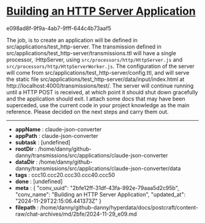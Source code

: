 # [Building an HTTP Server Application](https://claude.ai/chat/2bfe12ff-31df-43fa-992e-79aaa5d2c95b)

e098ad8f-9f9a-4ab7-9fff-644c4b73aaf5

The job, is to create an application will be defined in src/applications/test_http-server. The transmission defined in src/applications/test_http-server/transmissions.ttl will have a single processor, :HttpServer, using `src/processors/http/HttpServer.js` and `src/processors/http/HttpServerWorker.js`. The configuration of the server will come from src/applications/test_http-server/config.ttl, and will serve the static file src/applications/test_http-server/data/input/index.html at http://localhost:4000/transmissions/test/. The server will continue running until a HTTP POST is received, at which point it should shut down gracefully and the application should exit. I attach some docs that may have been superceded, use the current code in your project knowledge as the main reference.
Please decided on the next steps and carry them out.

---

* **appName** : claude-json-converter
* **appPath** : claude-json-converter
* **subtask** : [undefined]
* **rootDir** : /home/danny/github-danny/transmissions/src/applications/claude-json-converter
* **dataDir** : /home/danny/github-danny/transmissions/src/applications/claude-json-converter/data
* **tags** : ccc10.ccc20.ccc30.ccc40.ccc50
* **done** : [undefined]
* **meta** : {
  "conv_uuid": "2bfe12ff-31df-43fa-992e-79aaa5d2c95b",
  "conv_name": "Building an HTTP Server Application",
  "updated_at": "2024-11-29T22:15:06.441373Z"
}
* **filepath** : /home/danny/github-danny/hyperdata/docs/postcraft/content-raw/chat-archives/md/2bfe/2024-11-29_e09.md